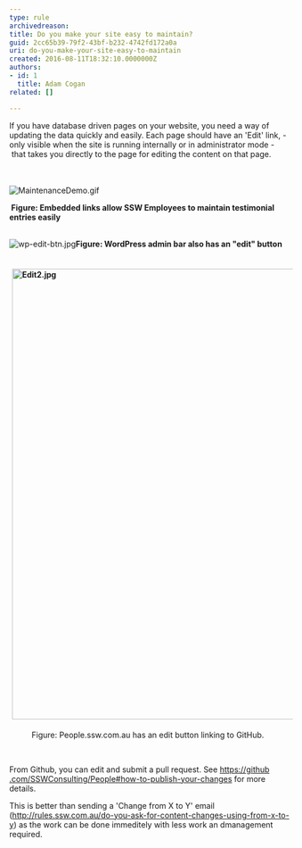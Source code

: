 ```yaml
---
type: rule
archivedreason: 
title: Do you make your site easy to maintain?
guid: 2cc65b39-79f2-43bf-b232-4742fd172a0a
uri: do-you-make-your-site-easy-to-maintain
created: 2016-08-11T18:32:10.0000000Z
authors:
- id: 1
  title: Adam Cogan
related: []

---
```



If you have database driven pages on your website, you need a way of updating the data quickly and easily. Each page should have an 'Edit' link, - only visible when the site is running internally or in administrator mode -&#160;that takes you directly to the page for editing the content on that page.​<br>
<br><excerpt class='endintro'></excerpt><br>
<dl class="ssw15-rteElement-ImageArea"><img src="/PublishingImages/MaintenanceDemo.gif" alt="MaintenanceDemo.gif" /></dl><div><strong>&#160;Figure&#58; Embedded links allow SSW Employees to maintain testimonial entries easily&#160; &#160;</strong><br></div><div><br></div><dl class="ssw15-rteElement-ImageArea"><img src="/PublishingImages/wp-edit-btn.jpg" alt="wp-edit-btn.jpg" /><strong>Figure&#58; WordPress admin bar also&#160;​has an &quot;edit&quot; button</strong><strong><dl class="ssw15-rteElement-ImageArea"><br><img src="/SiteAssets/make-your-site-easy-to-maintain/Edit2.jpg" alt="Edit2.jpg" style="margin&#58;5px;width&#58;808px;" /></dl></strong></dl><div><dl class="ssw15-rteElement-ImageArea"><dd class="ssw15-rteElement-FigureNormal">Figure&#58; People.ssw.com.au has an edit button linking to GitHub​.<br></dd><p class="ssw15-rteElement-P"><br></p><p class="ssw15-rteElement-P">From Github, you can edit and&#160;submit a pull request. See&#160;<a href="https&#58;//github.com/SSWConsulting/People#how-to-publish-your-changes">https&#58;//github​​.com/SSWConsulting/People#how-to-publish-your-changes</a>&#160;for more details.</p><p class="ssw15-rteElement-P">​This is better than sending a 'Change from X to Y' email (<a href="/_layouts/15/FIXUPREDIRECT.ASPX?WebId=3dfc0e07-e23a-4cbb-aac2-e778b71166a2&amp;TermSetId=07da3ddf-0924-4cd2-a6d4-a4809ae20160&amp;TermId=172019d0-82fc-4d7b-9d91-ded321714309">http&#58;//rules.ssw.com.au/do-you-ask-for-content-changes-using-from-x-to-y</a>) as the work can be done immeditely with less work an dmanagement required.​​<br></p></dl></div>


